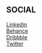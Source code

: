 <h2 align="auto">SOCIAL</h3>
<p align="left">
  <a href="https://www.linkedin.com/in/zhenya-nemerovchenko-5b226583/" target="_blank">Linkedin</a>
  <br>
  <a href="https://www.behance.net/nemerovchenko" target="_blank">Behance</a>
  <br>
  <a href="https://dribbble.com/nemerovchenko" target="_blank">Dribbble</a>
  <br>
  <a href="https://twitter.com/znemerovchenko" target="_blank">Twitter</a>
</p>

